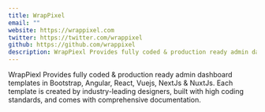 ```yaml
---
title: WrapPixel
email: ""
website: https://wrappixel.com
twitter: https://twitter.com/wrappixel
github: https://github.com/wrappixel
description: WrapPiexl Provides fully coded & production ready admin dashboard templates in Bootstrap, Angular, React, Vuejs, NextJs & NuxtJs. Each template is created by industry-leading designers, built with high coding standards, and comes with comprehensive documentation.
---
```


WrapPiexl Provides fully coded & production ready admin dashboard templates in Bootstrap, Angular, React, Vuejs, NextJs & NuxtJs. Each template is created by industry-leading designers, built with high coding standards, and comes with comprehensive documentation.
